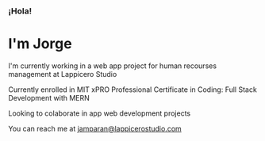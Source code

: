 ### ¡Hola!

# I'm Jorge

I'm currently working in a web app project for human recourses management at Lappicero Studio

Currently enrolled in MIT xPRO Professional Certificate in Coding: Full Stack Development with MERN

Looking to colaborate in app web development projects

You can reach me at jamparan@lappicerostudio.com
